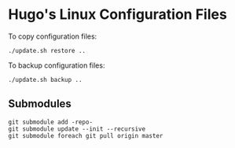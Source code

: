 # Hugo's Linux Configuration Files

To copy configuration files:

```
./update.sh restore ..
```

To backup configuration files:

```
./update.sh backup ..
```

## Submodules

```
git submodule add -repo-
git submodule update --init --recursive
git submodule foreach git pull origin master
```
